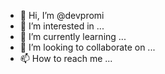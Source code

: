 - 👋 Hi, I’m @devpromi
- 👀 I’m interested in ...
- 🌱 I’m currently learning ...
- 💞️ I’m looking to collaborate on ...
- 📫 How to reach me ...

<!---
devpromi/devpromi is a ✨ special ✨ repository because its `README.md` (this file) appears on your GitHub profile.
You can click the Preview link to take a look at your changes.
--->
